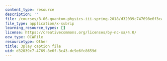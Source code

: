 ```yaml
---
content_type: resource
description: ''
file: /courses/8-06-quantum-physics-iii-spring-2018/d32039c747698e6f3c43dc9e6fc8659d_FIef9sP-Yq8.srt
file_type: application/x-subrip
learning_resource_types: []
license: https://creativecommons.org/licenses/by-nc-sa/4.0/
ocw_type: OCWFile
resourcetype: Other
title: 3play caption file
uid: d32039c7-4769-8e6f-3c43-dc9e6fc8659d
---
```

